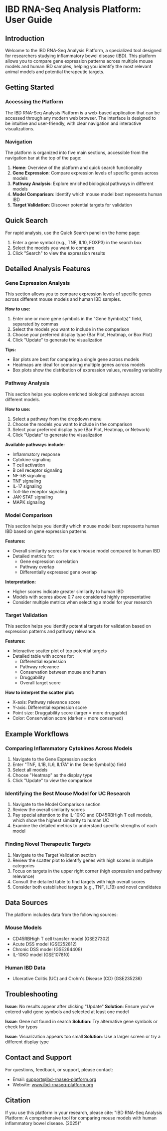 # IBD RNA-Seq Analysis Platform: User Guide

## Introduction

Welcome to the IBD RNA-Seq Analysis Platform, a specialized tool designed for researchers studying inflammatory bowel disease (IBD). This platform allows you to compare gene expression patterns across multiple mouse models and human IBD samples, helping you identify the most relevant animal models and potential therapeutic targets.

## Getting Started

### Accessing the Platform

The IBD RNA-Seq Analysis Platform is a web-based application that can be accessed through any modern web browser. The interface is designed to be intuitive and user-friendly, with clear navigation and interactive visualizations.

### Navigation

The platform is organized into five main sections, accessible from the navigation bar at the top of the page:

1. **Home**: Overview of the platform and quick search functionality
2. **Gene Expression**: Compare expression levels of specific genes across models
3. **Pathway Analysis**: Explore enriched biological pathways in different models
4. **Model Comparison**: Identify which mouse model best represents human IBD
5. **Target Validation**: Discover potential targets for validation

## Quick Search

For rapid analysis, use the Quick Search panel on the home page:

1. Enter a gene symbol (e.g., TNF, IL10, FOXP3) in the search box
2. Select the models you want to compare
3. Click "Search" to view the expression results

## Detailed Analysis Features

### Gene Expression Analysis

This section allows you to compare expression levels of specific genes across different mouse models and human IBD samples.

**How to use:**
1. Enter one or more gene symbols in the "Gene Symbol(s)" field, separated by commas
2. Select the models you want to include in the comparison
3. Choose your preferred display type (Bar Plot, Heatmap, or Box Plot)
4. Click "Update" to generate the visualization

**Tips:**
- Bar plots are best for comparing a single gene across models
- Heatmaps are ideal for comparing multiple genes across models
- Box plots show the distribution of expression values, revealing variability

### Pathway Analysis

This section helps you explore enriched biological pathways across different models.

**How to use:**
1. Select a pathway from the dropdown menu
2. Choose the models you want to include in the comparison
3. Select your preferred display type (Bar Plot, Heatmap, or Network)
4. Click "Update" to generate the visualization

**Available pathways include:**
- Inflammatory response
- Cytokine signaling
- T cell activation
- B cell receptor signaling
- NF-kB signaling
- TNF signaling
- IL-17 signaling
- Toll-like receptor signaling
- JAK-STAT signaling
- MAPK signaling

### Model Comparison

This section helps you identify which mouse model best represents human IBD based on gene expression patterns.

**Features:**
- Overall similarity scores for each mouse model compared to human IBD
- Detailed metrics for:
  - Gene expression correlation
  - Pathway overlap
  - Differentially expressed gene overlap

**Interpretation:**
- Higher scores indicate greater similarity to human IBD
- Models with scores above 0.7 are considered highly representative
- Consider multiple metrics when selecting a model for your research

### Target Validation

This section helps you identify potential targets for validation based on expression patterns and pathway relevance.

**Features:**
- Interactive scatter plot of top potential targets
- Detailed table with scores for:
  - Differential expression
  - Pathway relevance
  - Conservation between mouse and human
  - Druggability
  - Overall target score

**How to interpret the scatter plot:**
- X-axis: Pathway relevance score
- Y-axis: Differential expression score
- Point size: Druggability score (larger = more druggable)
- Color: Conservation score (darker = more conserved)

## Example Workflows

### Comparing Inflammatory Cytokines Across Models

1. Navigate to the Gene Expression section
2. Enter "TNF, IL1B, IL6, IL17A" in the Gene Symbol(s) field
3. Select all models
4. Choose "Heatmap" as the display type
5. Click "Update" to view the comparison

### Identifying the Best Mouse Model for UC Research

1. Navigate to the Model Comparison section
2. Review the overall similarity scores
3. Pay special attention to the IL-10KO and CD45RBHigh T cell models, which show the highest similarity to human UC
4. Examine the detailed metrics to understand specific strengths of each model

### Finding Novel Therapeutic Targets

1. Navigate to the Target Validation section
2. Review the scatter plot to identify genes with high scores in multiple categories
3. Focus on targets in the upper right corner (high expression and pathway relevance)
4. Consult the detailed table to find targets with high overall scores
5. Consider both established targets (e.g., TNF, IL1B) and novel candidates

## Data Sources

The platform includes data from the following sources:

### Mouse Models
- CD45RBHigh T cell transfer model (GSE27302)
- Acute DSS model (GSE252812)
- Chronic DSS model (GSE264408)
- IL-10KO model (GSE107810)

### Human IBD Data
- Ulcerative Colitis (UC) and Crohn's Disease (CD) (GSE235236)

## Troubleshooting

**Issue**: No results appear after clicking "Update"
**Solution**: Ensure you've entered valid gene symbols and selected at least one model

**Issue**: Gene not found in search
**Solution**: Try alternative gene symbols or check for typos

**Issue**: Visualization appears too small
**Solution**: Use a larger screen or try a different display type

## Contact and Support

For questions, feedback, or support, please contact:
- Email: support@ibd-rnaseq-platform.org
- Website: www.ibd-rnaseq-platform.org

## Citation

If you use this platform in your research, please cite:
"IBD RNA-Seq Analysis Platform: A comprehensive tool for comparing mouse models with human inflammatory bowel disease. (2025)"
